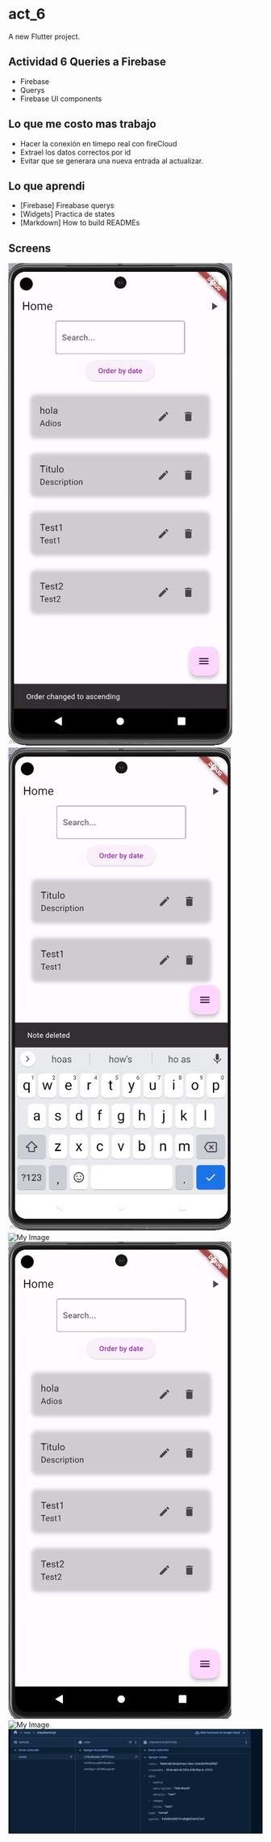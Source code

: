 # act_6

A new Flutter project.

## Actividad 6 Queries a Firebase

- Firebase
- Querys
- Firebase UI components

## Lo que me costo mas trabajo

- Hacer la conexión en timepo real con fireCloud
- Extrael los datos correctos por id
- Evitar que se generara una nueva entrada al actualizar.

## Lo que aprendi

- [Firebase] Fireabase querys
- [Widgets] Practica de states
- [Markdown] How to build READMEs

## Screens

![My Image](./img/ascending.png)
![My Image](./img/delited.png)
![My Image](./img/descending.png)
![My Image](./img/home.png)
![My Image](./img/update.png)
![My Image](./img/update1.png)
